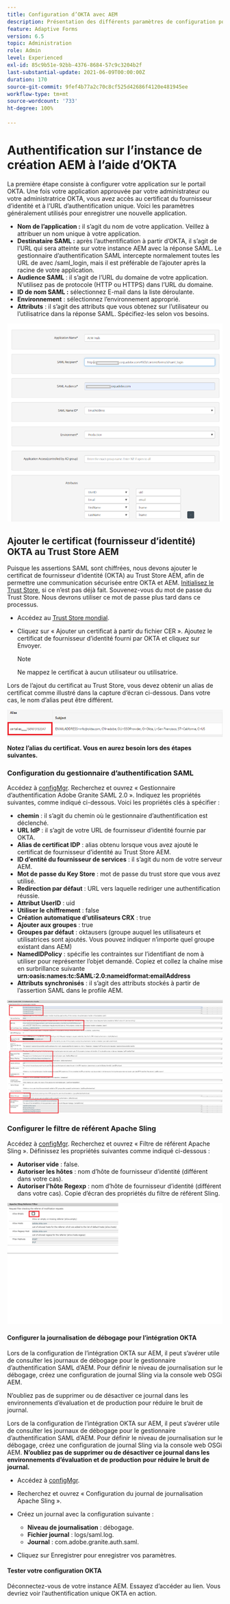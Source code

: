```yaml
---
title: Configuration d’OKTA avec AEM
description: Présentation des différents paramètres de configuration pour l’utilisation de l’authentification unique à l’aide d’OKTA
feature: Adaptive Forms
version: 6.5
topic: Administration
role: Admin
level: Experienced
exl-id: 85c9b51e-92bb-4376-8684-57c9c3204b2f
last-substantial-update: 2021-06-09T00:00:00Z
duration: 170
source-git-commit: 9fef4b77a2c70c8cf525d42686f4120e481945ee
workflow-type: tm+mt
source-wordcount: '733'
ht-degree: 100%

---
```


# Authentification sur l’instance de création AEM à l’aide d’OKTA

La première étape consiste à configurer votre application sur le portail OKTA. Une fois votre application approuvée par votre administrateur ou votre administratrice OKTA, vous avez accès au certificat du fournisseur d’identité et à l’URL d’authentification unique. Voici les paramètres généralement utilisés pour enregistrer une nouvelle application.

* **Nom de l’application :** il s’agit du nom de votre application. Veillez à attribuer un nom unique à votre application.
* **Destinataire SAML :** après l’authentification à partir d’OKTA, il s’agit de l’URL qui sera atteinte sur votre instance AEM avec la réponse SAML. Le gestionnaire d’authentification SAML intercepte normalement toutes les URL de avec /saml_login, mais il est préférable de l’ajouter après la racine de votre application.
* **Audience SAML** : il s’agit de l’URL du domaine de votre application. N’utilisez pas de protocole (HTTP ou HTTPS) dans l’URL du domaine.
* **ID de nom SAML :** sélectionnez E-mail dans la liste déroulante.
* **Environnement** : sélectionnez l’environnement approprié.
* **Attributs** : il s’agit des attributs que vous obtenez sur l’utilisateur ou l’utilisatrice dans la réponse SAML. Spécifiez-les selon vos besoins.


![okta-application](assets/okta-app-settings-blurred.PNG)


## Ajouter le certificat (fournisseur d’identité) OKTA au Trust Store AEM

Puisque les assertions SAML sont chiffrées, nous devons ajouter le certificat de fournisseur d’identité (OKTA) au Trust Store AEM, afin de permettre une communication sécurisée entre OKTA et AEM.
[Initialisez le Trust Store](http://localhost:4502/libs/granite/security/content/truststore.html), si ce n’est pas déjà fait.
Souvenez-vous du mot de passe du Trust Store. Nous devrons utiliser ce mot de passe plus tard dans ce processus.

* Accédez au [Trust Store mondial](http://localhost:4502/libs/granite/security/content/truststore.html).
* Cliquez sur « Ajouter un certificat à partir du fichier CER ». Ajoutez le certificat de fournisseur d’identité fourni par OKTA et cliquez sur Envoyer.

  >[!NOTE]
  >
  >Ne mappez le certificat à aucun utilisateur ou utilisatrice.

Lors de l’ajout du certificat au Trust Store, vous devez obtenir un alias de certificat comme illustré dans la capture d’écran ci-dessous. Dans votre cas, le nom d’alias peut être différent.

![Certificate-alias](assets/cert-alias.PNG)

**Notez l’alias du certificat. Vous en aurez besoin lors des étapes suivantes.**

### Configuration du gestionnaire d’authentification SAML

Accédez à [configMgr](http://localhost:4502/system/console/configMgr).
Recherchez et ouvrez « Gestionnaire d’authentification Adobe Granite SAML 2.0 ».
Indiquez les propriétés suivantes, comme indiqué ci-dessous.
Voici les propriétés clés à spécifier :

* **chemin** : il s’agit du chemin où le gestionnaire d’authentification est déclenché.
* **URL IdP** : il s’agit de votre URL de fournisseur d’identité fournie par OKTA.
* **Alias de certificat IDP** : alias obtenu lorsque vous avez ajouté le certificat de fournisseur d’identité au Trust Store AEM.
* **ID d’entité du fournisseur de services** : il s’agit du nom de votre serveur AEM.
* **Mot de passe du Key Store** : mot de passe du trust store que vous avez utilisé.
* **Redirection par défaut** : URL vers laquelle rediriger une authentification réussie.
* **Attribut UserID** : uid
* **Utiliser le chiffrement** : false
* **Création automatique d’utilisateurs CRX** : true
* **Ajouter aux groupes** : true
* **Groupes par défaut** : oktausers (groupe auquel les utilisateurs et utilisatrices sont ajoutés. Vous pouvez indiquer n’importe quel groupe existant dans AEM)
* **NamedIDPolicy** : spécifie les contraintes sur l’identifiant de nom à utiliser pour représenter l’objet demandé. Copiez et collez la chaîne mise en surbrillance suivante **urn:oasis:names:tc:SAML:2.0:nameidformat:emailAddress**
* **Attributs synchronisés** : il s’agit des attributs stockés à partir de l’assertion SAML dans le profile AEM.

![saml-authentication-handler](assets/saml-authentication-settings-blurred.PNG)

### Configurer le filtre de référent Apache Sling

Accédez à [configMgr](http://localhost:4502/system/console/configMgr).
Recherchez et ouvrez « Filtre de référent Apache Sling ». Définissez les propriétés suivantes comme indiqué ci-dessous :

* **Autoriser vide** : false.
* **Autoriser les hôtes** : nom d’hôte de fournisseur d’identité (différent dans votre cas).
* **Autoriser l’hôte Regexp** : nom d’hôte de fournisseur d’identité (différent dans votre cas).
Copie d’écran des propriétés du filtre de référent Sling.

![referrer-filter](assets/okta-referrer.png)

#### Configurer la journalisation de débogage pour l’intégration OKTA

Lors de la configuration de l’intégration OKTA sur AEM, il peut s’avérer utile de consulter les journaux de débogage pour le gestionnaire d’authentification SAML d’AEM. Pour définir le niveau de journalisation sur le débogage, créez une configuration de journal Sling via la console web OSGi AEM.

N’oubliez pas de supprimer ou de désactiver ce journal dans les environnements d’évaluation et de production pour réduire le bruit de journal.

Lors de la configuration de l’intégration OKTA sur AEM, il peut s’avérer utile de consulter les journaux de débogage pour le gestionnaire d’authentification SAML d’AEM. Pour définir le niveau de journalisation sur le débogage, créez une configuration de journal Sling via la console web OSGi AEM.
**N’oubliez pas de supprimer ou de désactiver ce journal dans les environnements d’évaluation et de production pour réduire le bruit de journal.**
* Accédez à [configMgr](http://localhost:4502/system/console/configMgr).

* Recherchez et ouvrez « Configuration du journal de journalisation Apache Sling ».
* Créez un journal avec la configuration suivante :
   * **Niveau de journalisation** : débogage.
   * **Fichier journal** : logs/saml.log.
   * **Journal** : com.adobe.granite.auth.saml.
* Cliquez sur Enregistrer pour enregistrer vos paramètres.

#### Tester votre configuration OKTA

Déconnectez-vous de votre instance AEM. Essayez d’accéder au lien. Vous devriez voir l’authentification unique OKTA en action.
